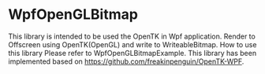 # WpfOpenGLBitmap

This library is intended to be used the OpenTK in Wpf application.
Render to Offscreen using OpenTK(OpenGL) and write to WriteableBitmap.
How to use this library Please refer to WpfOpenGLBitmapExample.
This library has been implemented based on https://github.com/freakinpenguin/OpenTK-WPF.
